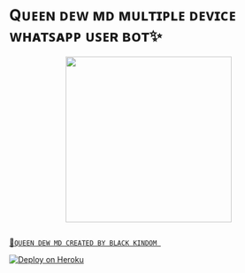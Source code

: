 # Qᴜᴇᴇɴ ᴅᴇᴡ ᴍᴅ ᴍᴜʟᴛɪᴘʟᴇ ᴅᴇᴠɪᴄᴇ ᴡʜᴀᴛꜱᴀᴘᴘ ᴜꜱᴇʀ ʙᴏᴛ✨

<p align="center">
<img src="https://telegra.ph/file/af33c0f8cf783d59dd096.jpg" width="300" height="300"/>
</p>

<p align="center">
  <a href="#"><img src="http://readme-typing-svg.herokuapp.com?color=d1fa02&center=true&vCenter=true&multiline=false&lines=QUEEN+DEW+WHATSAPP+BOT" alt="">
</p>


💫`QUEEN DEW MD CREATED BY BLACK KINDOM `


 [![Deploy on Heroku](https://www.herokucdn.com/deploy/button.svg)](https://dashboard.heroku.com/new?template=https://https://github.com/sadasofc/QUEEN-DEW-MD)
